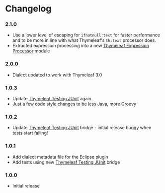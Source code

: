 
Changelog
=========

### 2.1.0
 - Use a lower level of escaping for `ifnotnull:text` for faster performance and
   to be more in line with what Thymeleaf's `th:text` processor does.
 - Extracted expression processing into a new [Thymeleaf Expression Processor](https://github.com/ultraq/thymeleaf-expression-processor)
   module

### 2.0.0
 - Dialect updated to work with Thymeleaf 3.0

### 1.0.3
 - Update [Thymeleaf Testing JUnit](https://github.com/ultraq/thymeleaf-testing-junit)
   again.
 - Just a few code style changes to be less Java, more Groovy

### 1.0.2
 - Update [Thymeleaf Testing JUnit](https://github.com/ultraq/thymeleaf-testing-junit)
   bridge - initial release buggy when tests start failing!

### 1.0.1
 - Add dialect metadata file for the Eclipse plugin
 - Add tests using new [Thymeleaf Testing JUnit](https://github.com/ultraq/thymeleaf-testing-junit)
   bridge

### 1.0.0
 - Initial release
